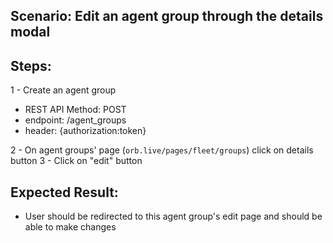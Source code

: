 ## Scenario: Edit an agent group through the details modal 
## Steps:
1 - Create an agent group

- REST API Method: POST
- endpoint: /agent_groups
- header: {authorization:token}

2 - On agent groups' page (`orb.live/pages/fleet/groups`) click on details button
3 - Click on "edit" button

## Expected Result:
- User should be redirected to this agent group's edit page and should be able to make changes
